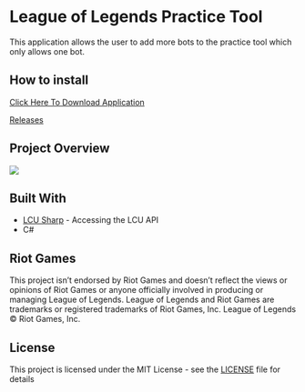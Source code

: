 # League of Legends Practice Tool

This application allows the user to add more bots to the practice tool which only allows one bot.

## How to install 
[Click Here To Download Application](https://github.com/MManoah/league-practice-tool/releases/download/V.1/League.Practice.Tool.Installer.msi)

[Releases](https://github.com/MManoah/league-practice-tool/releases)

## Project Overview

![](https://i.gyazo.com/68c52d40627a448f38fffe8d8375ff32.png)

## Built With

* [LCU Sharp](https://github.com/bryanhitc/lcu-sharp) - Accessing the LCU API
* C#

## Riot Games

This project isn’t endorsed by Riot Games and doesn’t reflect the views or opinions of Riot Games
or anyone officially involved in producing or managing League of Legends. League of Legends and Riot Games are
trademarks or registered trademarks of Riot Games, Inc. League of Legends © Riot Games, Inc.

## License

This project is licensed under the MIT License - see the [LICENSE](LICENSE) file for details
